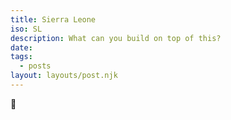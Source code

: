 ```yaml
---
title: Sierra Leone
iso: SL
description: What can you build on top of this?
date: 
tags:
  - posts
layout: layouts/post.njk
---
```



🚀
